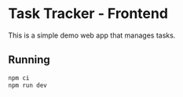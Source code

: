 # Task Tracker - Frontend

This is a simple demo web app that manages tasks.

## Running

```bash
npm ci
npm run dev
```